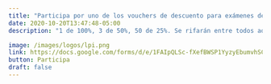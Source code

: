 ```yaml
---
title: "Participa por uno de los vouchers de descuento para exámenes de certificación de Linux Professional Institute"
date: 2020-10-20T13:47:48-05:00
description: "1 de 100%, 3 de 50%, 50 de 25%. Se rifarán entre todos aquellos que respondan la evaluación."

image: /images/logos/lpi.png
link: https://docs.google.com/forms/d/e/1FAIpQLSc-fXefBWSP1YyzyEbumvhSCTOAzfxMbPMxRSo7qDZt9W5OKQ/viewform
button: Participa
draft: false
---
```


